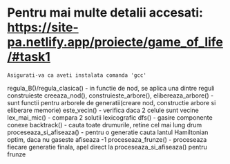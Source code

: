 # Pentru mai multe detalii accesati: https://site-pa.netlify.app/proiecte/game_of_life/#task1

`Asigurati-va ca aveti instalata comanda 'gcc'`

regula_B()/regula_clasica() - in functie de nod, se aplica una dintre reguli construieste
creeaza_nod(), construieste_arbore(), elibereaza_arbore() - sunt functii pentru arborele de generatii(creare nod, constructie arbore si eliberare memorie)
este_vecin() - verifica daca 2 celule sunt vecine
lex_mai_mic() - compara 2 solutii lexicografic
dfs() - gasire componente conexe
backtrack() - cauta toate drumurile, retine cel mai lung drum
proceseaza_si_afiseaza() - pentru o generatie cauta lantul Hamiltonian optim, daca nu gaseste afiseaza -1
proceseaza_frunze() - proceseaza fiecare generatie finala, apel direct la proceseaza_si_afiseaza() pentru frunze
